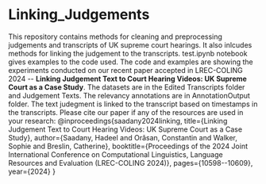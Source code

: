 # Linking_Judgements

This repository contains methods for cleaning and preprocessing judgements and transcripts of UK supreme court hearings. It also inlcudes methods for linking the judgement to the transcripts. test.ipynb notebook gives examples to the code used.
The code and examples are showing the experiments conducted on our recent paper accepted in LREC-COLING 2024 -- **Linking Judgement Text to Court Hearing Videos: UK Supreme Court as a Case Study**. The datasets are in the Edited Transcripts folder and Judgement Texts. The relevancy annotations are in AnnotationOutput folder. The text judegment is linked to the transcript based on timestamps in the transcripts. Please cite our paper if any of the resources are used in your research:
@inproceedings{saadany2024linking,
  title={Linking Judgement Text to Court Hearing Videos: UK Supreme Court as a Case Study},
  author={Saadany, Hadeel and Orǎsan, Constantin and Walker, Sophie and Breslin, Catherine},
  booktitle={Proceedings of the 2024 Joint International Conference on Computational Linguistics, Language Resources and Evaluation (LREC-COLING 2024)},
  pages={10598--10609},
  year={2024}
}



